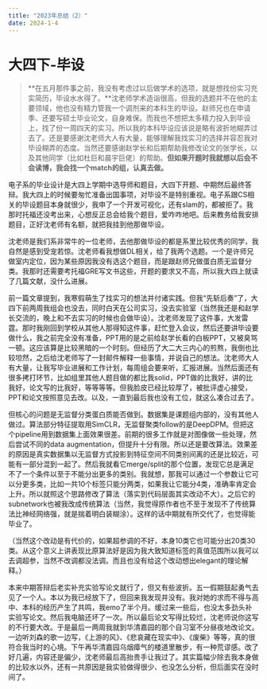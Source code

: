 ```yaml
---
title: "2023年总结（2）"
date: 2024-1-4
---
```


# 大四下-毕设

>**在五月那件事之前，我没有考虑过以后做学术的选项，就是想找份实习充实简历，毕设水水得了。**沈老师学术造诣很高，但我的选题并不在他的主要领域，他也没有精力管我一个调剂来的本科生的毕设。赵师兄也在申请季、还要写硕士毕业论文，自身难保。而我也不想把太多精力投入到毕设上，找了份一周四天的实习。所以我的本科毕设应该说是略有波折地糊弄过去了。还是要感谢沈老师大人有大量，能够理解我找实习的选择并容忍我对毕设糊弄的态度。当然还要感谢赵学长和后期帮助我修改论文的张学长，以及其他同学（比如杜巨和晨宇巨佬）的帮助。**但如果开题时我就想以后会不会读博，我会找一个match的组，认真去做。**

电子系的毕业设计是大四上学期中选导师和题目，大四下开题、中期然后最终答辩。我大四上的时候要匆忙准备出国事项，对毕设不是特别重视。电子系跟CS相关的毕设题目本身就很少，我申了一个开发可视化，还有slam的，都被拒了。我那时托福还没考出来，心想反正总会给我个题目，爱咋咋地吧。后来教务给我安排题目，正好沈老师有名额，就把我挂到他那做毕设。

沈老师是我们系非常牛的一位老师，去他那做毕设的都是系里比较优秀的同学，我自然是感到受宠若惊。沈老师看我想做DL相关，给了我两个选题。一个是许师兄做室内定位，因为某些原因我没有选这个题目，而是跟赵师兄做蛋白质无监督分类。我那时还需要考托福GRE写文书这些，开题的要求又不高，所以我大四上就读了几篇文献，没什么进展。

前一篇文章提到，我寒假萌生了找实习的想法并付诸实践。但我“先斩后奏”了，大四下前两周我组会也没去，同时白天在公司实习，没去实验室（当然我还是和赵学长交流的，晚上和不去实习的时候也会做毕设）。沈老师发现了这件事，大发雷霆。那时我刚回到学校从其他人那得知这件事，赶忙登入会议，然后还要讲毕设要做什么，我之前完全没有准备，PPT用的是之前给赵学长看的白板PPT，又被臭骂一顿。这应该算是比较黑暗的一个时刻。但经历了大二大三内心的煎熬，我倒也比较坦然，之后给沈老师写了一封邮件解释一些事情，并说自己的想法。沈老师大人有大量，让我写毕业进展和工作计划，每周组会要来听，汇报进展。当然后面还有很多拷打环节，比如组里其他人题目做的都比我solid，PPT做的比我好，讲的比我好，论文写的比我好，等等等等。但我脸皮已经比较厚了，被批评虚心接受，PPT和论文按照意见去改。以及，一直到最后我也没有工位，就这么凑合过去了。

但核心的问题是无监督分类蛋白质能否做到。数据集是课题组内部的，没有其他人做过。算法部分特征提取用SimCLR，无监督聚类follow的是DeepDPM。但把这个pipeline用到数据集上面效果很差。前期的很多工作就是对图像做一些处理，然后尝试不同的data augmentation，但提升十分有限。所以还是要改算法。效果差的原因是真实数据集以无监督方式投影到特征空间不同类别间离的还是比较近，可能有一部分混到一起了。然后我就看它merge/split的那个位置，发现它总是满足不了一个条件以至于不能分出更多的类别。我就想，那我可以通过一个参数让它可以分更多类，比如一共10个标签只能分两类，如果我让它能分4类，准确率肯定会上升。所以就照这个思路修改了算法（落实到代码层面其实改动不大）。之后它的subnetwork也被我改成传统算法（当然，我觉得原作者也不至于发现不了传统算法比神经网络强，就是揣着明白装糊涂）。这样的话中期就有所交代了，也觉得能毕业了。

（当然这个改动是有代价的，如果超参调的不好，本身10类它也可能分出20类30类。从这个意义上讲表现比原算法好是因为我大致知道标签的真值范围所以我可以去调超参，当然不改调都没法调。而且也没有给这个改动想出elegant的理论解释。）

本来中期答辩后老实补充实验写论文就行了，但又有些波折。五一假期鼓起勇气去见了一个人。本以为我已经放下了，但回来我发现并没有。我对她的求而不得与高中、本科的经历产生了共鸣，我emo了半个月。缓过来一些后，也没太多劲头补实验写论文。然后我电脑还坏了一次。所以最后论文写得比较烂，沈老师说你这写的不行要大改。于是最后一两周我就到华清嘉园的那个自习室不分昼夜地改论文。一边听刘森的歌一边写，《上游的风》、《悲哀藏在现实中》、《废柴》等等，真的很符合我当时的心境。下午再华清嘉园乌烟瘴气的楼道里散步，有一种荒谬感。改了好几遍，内容还是偏少，沈老师最后高抬贵手让我过了。其实篇幅少除去我本身做的比较水以外，还有一共原因是我实验做得很少、也没怎么分析，但后面实在没时间了。
